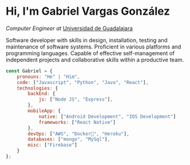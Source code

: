 # Hi, I'm Gabriel Vargas González
*Computer Engineer at* [Universidad de Guadalajara](http://www.cualtos.udg.mx/)

Software developer with skills in design, installation, testing and maintenance of software systems. Proficient in various platforms and programming languages. Capable of effective self-management of independent projects and collaborative skills within a productive team.

```javascript
const Gabriel = {
    pronouns: "He" | "Him",
    code: ["Javascript", "Python", "Java", "React"],
    technologies: {
        backEnd: {
            js: ["Node JS", "Express"],
        },
        mobileApp: {
            native: ["Android Development", "IOS Development"]
            frameworks: ["React Native"]
        },
        devOps: ["AWS", "Docker🐳", "Heroku"],
        databases: ["mongo", "MySql"],
        misc: ["Firebase"]
    }
};
```
